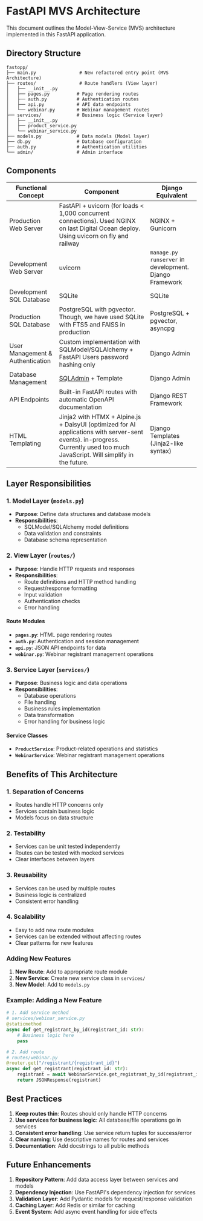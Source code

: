 # FastAPI MVS Architecture

This document outlines the Model-View-Service (MVS) architecture implemented in this FastAPI application.

## Directory Structure

```text
fastopp/
├── main.py                # New refactored entry point (MVS Architecture)
├── routes/                # Route handlers (View layer)
│   ├── __init__.py
│   ├── pages.py          # Page rendering routes
│   ├── auth.py           # Authentication routes
│   ├── api.py            # API data endpoints
│   └── webinar.py        # Webinar management routes
├── services/             # Business logic (Service layer)
│   ├── __init__.py
│   ├── product_service.py
│   └── webinar_service.py
├── models.py             # Data models (Model layer)
├── db.py                 # Database configuration
├── auth.py               # Authentication utilities
└── admin/                # Admin interface
```

## Components

| Functional Concept| Component | Django Equivalent |
| -- | -- | -- |
| Production Web Server | FastAPI + uvicorn (for loads < 1,000 concurrent connections). Used NGINX on last Digital Ocean deploy. Using uvicorn on fly and railway | NGINX + Gunicorn |
| Development Web Server | uvicorn  | `manage.py runserver` in development. Django Framework |
| Development SQL Database | SQLite | SQLite |
| Production SQL Database | PostgreSQL with pgvector. Though, we have used SQLite with FTS5 and FAISS in production | PostgreSQL + pgvector, asyncpg |
| User Management & Authentication | Custom implementation with SQLModel/SQLAlchemy + FastAPI Users password hashing only | Django Admin |
| Database Management | [SQLAdmin](https://aminalaee.github.io/sqladmin/) + Template | Django Admin |
| API Endpoints | Built-in FastAPI routes with automatic OpenAPI documentation | Django REST Framework |
| HTML Templating | Jinja2 with HTMX + Alpine.js + DaisyUI (optimized for AI applications with server-sent events). in-progress.  Currently used too much JavaScript. Will simplify in the future. | Django Templates (Jinja2-like syntax) |

## Layer Responsibilities

### 1. Model Layer (`models.py`)

- **Purpose**: Define data structures and database models
- **Responsibilities**:
  - SQLModel/SQLAlchemy model definitions
  - Data validation and constraints
  - Database schema representation

### 2. View Layer (`routes/`)

- **Purpose**: Handle HTTP requests and responses
- **Responsibilities**:
  - Route definitions and HTTP method handling
  - Request/response formatting
  - Input validation
  - Authentication checks
  - Error handling

#### Route Modules

- **`pages.py`**: HTML page rendering routes
- **`auth.py`**: Authentication and session management
- **`api.py`**: JSON API endpoints for data
- **`webinar.py`**: Webinar registrant management operations

### 3. Service Layer (`services/`)

- **Purpose**: Business logic and data operations
- **Responsibilities**:
  - Database operations
  - File handling
  - Business rules implementation
  - Data transformation
  - Error handling for business logic

#### Service Classes

- **`ProductService`**: Product-related operations and statistics
- **`WebinarService`**: Webinar registrant management operations

## Benefits of This Architecture

### 1. **Separation of Concerns**

- Routes handle HTTP concerns only
- Services contain business logic
- Models focus on data structure

### 2. **Testability**

- Services can be unit tested independently
- Routes can be tested with mocked services
- Clear interfaces between layers

### 3. **Reusability**

- Services can be used by multiple routes
- Business logic is centralized
- Consistent error handling

### 4. **Scalability**

- Easy to add new route modules
- Services can be extended without affecting routes
- Clear patterns for new features

### Adding New Features

1. **New Route**: Add to appropriate route module
2. **New Service**: Create new service class in `services/`
3. **New Model**: Add to `models.py`

### Example: Adding a New Feature

```python
# 1. Add service method
# services/webinar_service.py
@staticmethod
async def get_registrant_by_id(registrant_id: str):
    # Business logic here
    pass

# 2. Add route
# routes/webinar.py
@router.get("/registrant/{registrant_id}")
async def get_registrant(registrant_id: str):
    registrant = await WebinarService.get_registrant_by_id(registrant_id)
    return JSONResponse(registrant)
```

## Best Practices

1. **Keep routes thin**: Routes should only handle HTTP concerns
2. **Use services for business logic**: All database/file operations go in services
3. **Consistent error handling**: Use service return tuples for success/error
4. **Clear naming**: Use descriptive names for routes and services
5. **Documentation**: Add docstrings to all public methods

## Future Enhancements

1. **Repository Pattern**: Add data access layer between services and models
2. **Dependency Injection**: Use FastAPI's dependency injection for services
3. **Validation Layer**: Add Pydantic models for request/response validation
4. **Caching Layer**: Add Redis or similar for caching
5. **Event System**: Add async event handling for side effects
